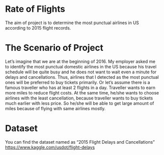 # Rate of Flights
The aim of project is to determine the most punctual airlines in US according to 2015 flight records.
# The Scenario of Project
Let’s imagine that we are at the beginning of 2016. My employer asked me to identify the most punctual domestic airlines in the US because his travel schedule will be quite busy and he does not want to wait even a minute for delays and cancellations. Thus, airlines that I detected as the most punctual ones will be preferred to buy tickets primarily.
Or let’s assume there is a famous traveller who has at least 2 flights in a day. Traveller wants to earn more miles to reduce flight costs. At the same time, he/she wants to choose airlines with the least cancellation, because traveller wants to buy tickets much earlier with less price. So he/she will be able to get large amount of miles because of flying with same airlines mostly.
# Dataset
You can find the dataset named as “2015 Flight Delays and Cancellations”
https://www.kaggle.com/usdot/flight-delays
